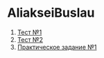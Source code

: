 # AliakseiBuslau

1. [Тест №1](Tests/Test1.md)
2. [Тест №2](Tests/Test2.md)
2. [Практическое задание №1](Task1/src/sample)
